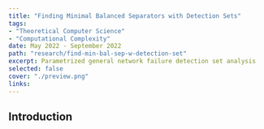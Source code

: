 ```yaml
---
title: "Finding Minimal Balanced Separators with Detection Sets"
tags:
- "Theoretical Computer Science"
- "Computational Complexity"
date: May 2022 - September 2022
path: "research/find-min-bal-sep-w-detection-set"
excerpt: Parametrized general network failure detection set analysis
selected: false
cover: "./preview.png"
links:
---
```


## Introduction
